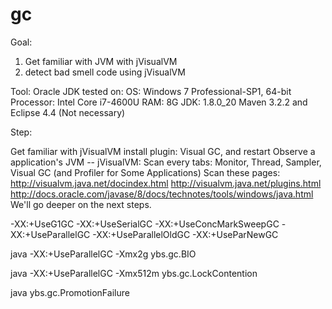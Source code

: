 gc
==
Goal:
1. Get familiar with JVM with jVisualVM
2. detect bad smell code using jVisualVM

Tool:
Oracle JDK
tested on: 
OS:	Windows 7 Professional-SP1, 64-bit
Processor:	Intel Core i7-4600U
RAM:	8G 
JDK: 1.8.0_20
Maven 3.2.2 and Eclipse 4.4 (Not necessary)

Step:

Get familiar with jVisualVM
install plugin: Visual GC, and restart
Observe a application's JVM -- jVisualVM: 
	Scan every tabs: 
		Monitor, Thread, Sampler, Visual GC (and Profiler for Some Applications)
	Scan these pages:
		http://visualvm.java.net/docindex.html
		http://visualvm.java.net/plugins.html
		http://docs.oracle.com/javase/8/docs/technotes/tools/windows/java.html
We'll go deeper on the next steps.






-XX:+UseG1GC
-XX:+UseSerialGC
-XX:+UseConcMarkSweepGC
-XX:+UseParallelGC
-XX:+UseParallelOldGC
-XX:+UseParNewGC


java -XX:+UseParallelGC -Xmx2g ybs.gc.BIO

java -XX:+UseParallelGC -Xmx512m ybs.gc.LockContention


java ybs.gc.PromotionFailure